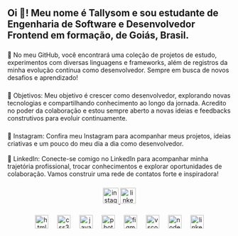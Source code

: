 <h2 align="left">Oi 👋! Meu nome é Tallysom e sou estudante de Engenharia de Software e Desenvolvedor Frontend em formação, de Goiás, Brasil.</h2>

###

<p align="left">🚀 No meu GitHub, você encontrará uma coleção de projetos de estudo, experimentos com diversas linguagens e frameworks, além de registros da minha evolução contínua como desenvolvedor. Sempre em busca de novos desafios e aprendizado!</p>

###

<p align="left">🎯 Objetivos: Meu objetivo é crescer como desenvolvedor, explorando novas tecnologias e compartilhando conhecimento ao longo da jornada. Acredito no poder da colaboração e estou sempre aberto a novas ideias e feedbacks construtivos para evoluir continuamente.</p>

###

<p align="left">📸 Instagram: Confira meu Instagram para acompanhar meus projetos, ideias criativas e um pouco do meu dia a dia como desenvolvedor.<br><br>🔗 LinkedIn: Conecte-se comigo no LinkedIn para acompanhar minha trajetória profissional, trocar conhecimentos e explorar oportunidades de colaboração. Vamos construir uma rede de contatos forte e inspiradora!</p>

###

<div align="center">
  <a href="https://www.instagram.com/tallysom.dev/#" target="_blank">
    <img src="https://img.shields.io/static/v1?message=Instagram&logo=instagram&label=&color=B22222&logoColor=white&labelColor=&style=for-the-badge" height="35" alt="instagram logo"  />
  </a>
  <a href="https://www.linkedin.com/in/tallysomdev/#" target="_blank">
    <img src="https://img.shields.io/static/v1?message=LinkedIn&logo=linkedin&label=&color=1E90FF&logoColor=white&labelColor=&style=for-the-badge" height="35" alt="linkedin logo"  />
  </a>
</div>

###

<div align="center">
  <img src="https://cdn.jsdelivr.net/gh/devicons/devicon/icons/html5/html5-original.svg" height="30" alt="html5 logo"  />
  <img width="12" />
  <img src="https://cdn.jsdelivr.net/gh/devicons/devicon/icons/css3/css3-original.svg" height="30" alt="css3 logo"  />
  <img width="12" />
  <img src="https://cdn.jsdelivr.net/gh/devicons/devicon/icons/javascript/javascript-original.svg" height="30" alt="javascript logo"  />
  <img width="12" />
  <img src="https://cdn.jsdelivr.net/gh/devicons/devicon/icons/photoshop/photoshop-plain.svg" height="30" alt="photoshop logo"  />
  <img width="12" />
  <img src="https://cdn.jsdelivr.net/gh/devicons/devicon/icons/figma/figma-original.svg" height="30" alt="figma logo"  />
  <img width="12" />
  <img src="https://cdn.jsdelivr.net/gh/devicons/devicon/icons/vscode/vscode-original.svg" height="30" alt="vscode logo"  />
  <img width="12" />
  <img src="https://cdn.jsdelivr.net/gh/devicons/devicon/icons/nodejs/nodejs-original.svg" height="30" alt="nodejs logo"  />
  <img width="12" />
  <img src="https://cdn.jsdelivr.net/gh/devicons/devicon/icons/linkedin/linkedin-original.svg" height="30" alt="linkedin logo"  />
</div>
